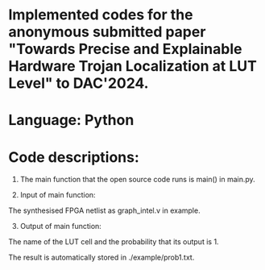 # Implemented codes for the anonymous submitted paper "Towards Precise and Explainable Hardware Trojan Localization at LUT Level" to DAC'2024.

# Language: Python

# Code descriptions:

1) The main function that the open source code runs is main() in main.py.


2) Input of main function:

The synthesised FPGA netlist as graph_intel.v in example.


3) Output of main function:

The name of the LUT cell and the probability that its output is 1.

The result is automatically stored in ./example/prob1.txt.
